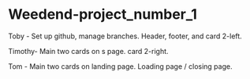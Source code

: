 # Weedend-project_number_1

Toby - Set up github, manage branches.  Header, footer, and card 2-left.

Timothy- Main two cards on s page.  card 2-right.

Tom - Main two cards on landing page.  Loading page / closing page.
